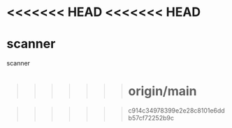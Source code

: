<<<<<<< HEAD
<<<<<<< HEAD
=======

# scanner

scanner

> > > > > > > # origin/main

> > > > > > > c914c34978399e2e28c8101e6ddb57cf72252b9c
